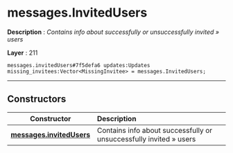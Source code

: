 # messages.InvitedUsers

**Description** : *Contains info about successfully or unsuccessfully invited » users*

**Layer** : 211

```tl
messages.invitedUsers#7f5defa6 updates:Updates missing_invitees:Vector<MissingInvitee> = messages.InvitedUsers;
```

---

## Constructors

| Constructor | Description |
| :---: | :--- |
| [**messages.invitedUsers**](constructor/messages.invitedUsers) | Contains info about successfully or unsuccessfully invited » users |